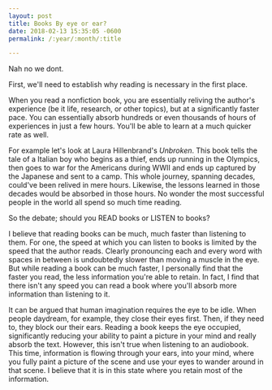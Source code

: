 ```yaml
---
layout: post
title: Books By eye or ear?
date: 2018-02-13 15:35:05 -0600
permalink: /:year/:month/:title

---
```


Nah no we dont.

First, we'll need to establish why reading is necessary in the first place.

When you read a nonfiction book, you are essentially reliving the author's experience (be it life, research, or other topics), but at a significantly faster pace. You can essentially absorb hundreds or even thousands of hours of experiences in just a few hours. You'll be able to learn at a much quicker rate as well.

For example let's look at Laura Hillenbrand's _Unbroken_. This book tells the tale of a Italian boy who begins as a thief, ends up running in the Olympics, then goes to war for the Americans during WWII and ends up captured by the Japanese and sent to a camp. This whole journey, spanning decades, could've been relived in mere hours. Likewise, the lessons learned in those decades would be absorbed in those hours. No wonder the most successful people in the world all spend so much time reading.

So the debate; should you READ books or LISTEN to books?

I believe that reading books can be much, much faster than listening to them. For one, the speed at which you can listen to books is limited by the speed that the author reads. Clearly pronouncing each and every word with spaces in between is undoubtedly slower than moving a muscle in the eye. But while reading a book can be much faster, I personally find that the faster you read, the less information you're able to retain. In fact, I find that there isn't any speed you can read a book where you'll absorb more information than listening to it.

It can be argued that human imagination requires the eye to be idle. When people daydream, for example, they close their eyes first. Then, if they need to, they block our their ears. Reading a book keeps the eye occupied, significantly reducing your ability to paint a picture in your mind and really absorb the text. However, this isn't true when listening to an audiobook. This time, information is flowing through your ears, into your mind, where you fully paint a picture of the scene and use your eyes to wander around in that scene. I believe that it is in this state where you retain most of the information.
